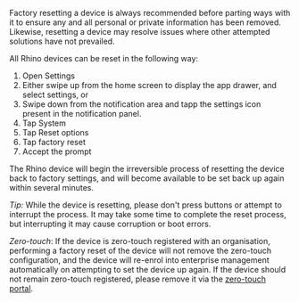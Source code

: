 Factory resetting a device is always recommended before parting ways with it to ensure any and all personal or private information has been removed. Likewise, resetting a device may resolve issues where other attempted solutions have not prevailed.

All Rhino devices can be reset in the following way:

1. Open Settings
  1. Either swipe up from the home screen to display the app drawer, and select settings, or
  2. Swipe down from the notification area and tapp the settings icon present in the notification panel.
2. Tap System
3. Tap Reset options
4. Tap factory reset
5. Accept the prompt

The Rhino device will begin the irreversible process of resetting the device back to factory settings, and will become available to be set back up again within several minutes.

_Tip:_ While the device is resetting, please don't press buttons or attempt to interrupt the process. It may take some time to complete the reset process, but interrupting it may cause corruption or boot errors.

_Zero-touch_: If the device is zero-touch registered with an organisation, performing a factory reset of the device will not remove the zero-touch configuration, and the device will re-enrol into enterprise management automatically on attempting to set the device up again. If the device should not remain zero-touch registered, please remove it via the [zero-touch portal](https://partner.android.com/zerotouch).  
